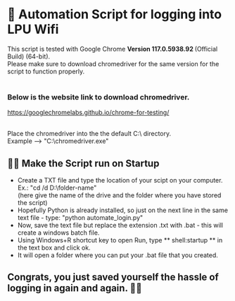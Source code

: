 # 🤖 Automation Script for logging into LPU Wifi

This script is tested with Google Chrome <b>Version 117.0.5938.92 </b> (Official Build) (64-bit).
<br> Please make sure to download chromedriver for the same version for the script to function properly.
<br>
<br>
### Below is the website link to download chromedriver.
https://googlechromelabs.github.io/chrome-for-testing/ 

<br>
Place the chromedriver into the the default C:\ directory. <br>
Example --> "C:\chromedriver.exe"

## 👨‍💻 Make the Script run on Startup 
- Create a TXT file and type the location of your scipt on your computer. Ex.: "cd /d D:\folder-name" <br> (here give the name of the drive and the folder where you have stored the script)
- Hopefully Python is already installed, so just on the next line in the same text file - type: "python automate_login.py"
- Now, save the text file but replace the extension .txt with .bat - this will create a windows batch file.
- Using Windows+R shortcut key to open Run, type ** shell:startup ** in the text box and click ok.
- It will open a folder where you can put your .bat file that you created.

## Congrats, you just saved yourself the hassle of logging in again and again. 🥳🥳
